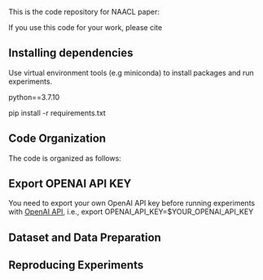 This is the code repository for NAACL paper: 
<!--[Unveiling Divergent Inductive Biases of LLMs on Temporal Data](https://openreview.net/pdf?id=i9zND2j9se2) .
-->
If you use this code for your work, please cite
<!--
```
@article{skishore2024temporalbias,
  title={Unveiling Divergent Inductive Biases of LLMs on Temporal Data},
  author={Kishore, Sindhu and He, Hangfeng},
  journal={},
  year={2024}
}
```
-->
## Installing dependencies
Use virtual environment tools (e.g miniconda) to install packages and run experiments.

python==3.7.10

pip install -r requirements.txt


## Code Organization
The code is organized as follows:


## Export OPENAI API KEY
You need to export your own OpenAI API key before running experiments with [OpenAI API](https://openai.com/product), i.e., export OPENAI_API_KEY=$YOUR_OPENAI_API_KEY

## Dataset and Data Preparation



## Reproducing Experiments
